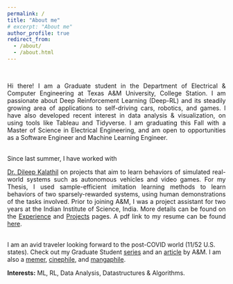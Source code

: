 ```yaml
---
permalink: /
title: "About me"
# excerpt: "About me"
author_profile: true
redirect_from: 
  - /about/
  - /about.html
---
```


<br>
<div style="text-align: justify">

Hi there! I am a Graduate student in the Department of Electrical & Computer Engineering at Texas A&M University, College Station. I am passionate about Deep Reinforcement Learning (Deep-RL) and its steadily growing area of applications to self-driving cars, robotics, and games. I have also developed recent interest in data analysis & visualization, on using tools like Tableau and Tidyverse. I am graduating this Fall with a Master of Science in Electrical Engineering, and am open to opportunities as a Software Engineer and Machine Learning Engineer. <br><br>

Since last summer, I have worked with
<!-- [Dileep Kalathil](http://people.tamu.edu/~dileep.kalathil/). -->
<a href="http://people.tamu.edu/~dileep.kalathil/">Dr. Dileep Kalathil</a> on projects that aim to learn behaviors of simulated real-world systems such as autonomous vehicles and video games. For my Thesis, I used sample-efficient imitation learning methods to learn behaviors of two sparsely-rewarded systems, using human demonstrations of the tasks involved. Prior to joining A&M, I was a project assistant for two years at the Indian Institute of Science, India. More details can be found on the <a href="http://prabhasak.github.io/experience">Experience</a> and <a href="http://prabhasak.github.io/projects">Projects</a> pages. A pdf link to my resume can be found <a href="https://prabhasak.github.io/files/Resume_Prabhasa_Kalkur.pdf">here</a>. <br><br>

<!-- Here, I worked with Dr. Chandra Murthy on addressing the uncertainty in indoor device self-localization, and with Dr. Navin Kashyap on the problem of routing robots for simultaneous pickup & delivery of items. <br><br> -->

</div>

I am an avid traveler looking forward to the post-COVID world (11/52 U.S. states). Check out my Graduate Student [series](https://www.instagram.com/explore/tags/talesattamu/) and an [article](https://engineering.tamu.edu/news/2019/05/balancing-engineering-and-creativity.html) by A&M. I am also a [memer](https://www.facebook.com/Scratchpad.IGSA/photos/a.534487949954447/2212542242149001/), [cinephile](https://letterboxd.com/prabhasa/), and [mangaphile](https://myanimelist.net/profile/prabhasa).

**Interests:** ML, RL, Data Analysis, Datastructures & Algorithms.

